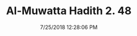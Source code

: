 ---
title        : "Al-Muwatta Hadith 2. 48"
date         : 7/25/2018 12:28:06 PM
draft        : false
type         : "hadith"
layout       : "hadith"
BookCode     : "AMH"
VolumeNumber : "2"
HadithNumber : "48"
categories  :  ["Purity - Nose-Bleeds"]
---
